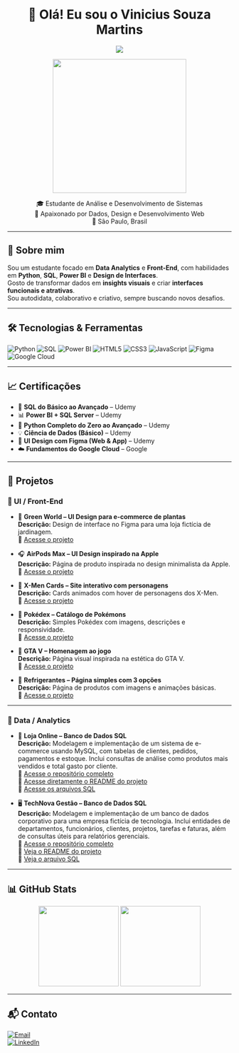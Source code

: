 <h1 align="center">👋 Olá! Eu sou o Vinicius Souza Martins</h1>

<p align="center">
  <img src="https://readme-typing-svg.demolab.com/?lines=Estudante+de+Sistemas;Amante+de+Dados,+Design+e+Dev+Web;&center=true&width=400&height=45">
</p>

<p align="center">
  <img src="https://media.giphy.com/media/qgQUggAC3Pfv687qPC/giphy.gif" width="300">
</p>

<p align="center">
  🎓 Estudante de Análise e Desenvolvimento de Sistemas <br>
  🧠 Apaixonado por Dados, Design e Desenvolvimento Web <br>
  📍 São Paulo, Brasil
</p>

---

## 🚀 Sobre mim

Sou um estudante focado em **Data Analytics** e **Front-End**, com habilidades em **Python**, **SQL**, **Power BI** e **Design de Interfaces**.  
Gosto de transformar dados em **insights visuais** e criar **interfaces funcionais e atrativas**.  
Sou autodidata, colaborativo e criativo, sempre buscando novos desafios.

---

## 🛠️ Tecnologias & Ferramentas

![Python](https://img.shields.io/badge/-Python-3776AB?style=flat&logo=python&logoColor=white)
![SQL](https://img.shields.io/badge/-SQL-4479A1?style=flat&logo=mysql&logoColor=white)
![Power BI](https://img.shields.io/badge/-PowerBI-F2C811?style=flat&logo=powerbi&logoColor=black)
![HTML5](https://img.shields.io/badge/-HTML5-E34F26?style=flat&logo=html5&logoColor=white)
![CSS3](https://img.shields.io/badge/-CSS3-1572B6?style=flat&logo=css3&logoColor=white)
![JavaScript](https://img.shields.io/badge/-JavaScript-F7DF1E?style=flat&logo=javascript&logoColor=black)
![Figma](https://img.shields.io/badge/-Figma-F24E1E?style=flat&logo=figma&logoColor=white)
![Google Cloud](https://img.shields.io/badge/-Google%20Cloud-4285F4?style=flat&logo=google-cloud&logoColor=white)

---

## 📈 Certificações

- 📘 **SQL do Básico ao Avançado** – Udemy    
- 📊 **Power BI + SQL Server** – Udemy  
- 🐍 **Python Completo do Zero ao Avançado** – Udemy  
- 💡 **Ciência de Dados (Básico)** – Udemy  
- 🎨 **UI Design com Figma (Web & App)** – Udemy  
- ☁️ **Fundamentos do Google Cloud** – Google

---

## 💼 Projetos

### 🔹 UI / Front-End

- 🌿 **Green World – UI Design para e-commerce de plantas**  
  **Descrição:** Design de interface no Figma para uma loja fictícia de jardinagem.  
  🔗 [Acesse o projeto](https://www.figma.com/proto/SjvPDMhhJT2OWZ2gsb1Rj2/Green-World?node-id=1-12&t=OJid05AfQrycwlrs-1)

- 🎧 **AirPods Max – UI Design inspirado na Apple**  
  **Descrição:** Página de produto inspirada no design minimalista da Apple.  
  🔗 [Acesse o projeto](https://www.figma.com/proto/i3jh9UFBdIBwNWLeHWtyh3/Sem-t%C3%ADtulo?node-id=0-1&t=mwiddwPXbBzPRa9H-1)

- 🧬 **X-Men Cards – Site interativo com personagens**  
  **Descrição:** Cards animados com hover de personagens dos X-Men.  
  🔗 [Acesse o projeto](https://desouzavini.github.io/x-man-cards/)

- 🔴 **Pokédex – Catálogo de Pokémons**  
  **Descrição:** Simples Pokédex com imagens, descrições e responsividade.  
  🔗 [Acesse o projeto](https://desouzavini.github.io/listagem-pokemon/)

- 🚓 **GTA V – Homenagem ao jogo**  
  **Descrição:** Página visual inspirada na estética do GTA V.  
  🔗 [Acesse o projeto](https://desouzavini.github.io/GTA-V/)

- 🍓 **Refrigerantes – Página simples com 3 opções**  
  **Descrição:** Página de produtos com imagens e animações básicas.  
  🔗 [Acesse o projeto](https://desouzavini.github.io/Refri/)

---

### 🔹 Data / Analytics

- 🛒 **Loja Online – Banco de Dados SQL**  
  **Descrição:** Modelagem e implementação de um sistema de e-commerce usando MySQL, com tabelas de clientes, pedidos, pagamentos e estoque. Inclui consultas de análise como produtos mais vendidos e total gasto por cliente.  
  🔗 [Acesse o repositório completo](https://github.com/desouzavini/LojaOnline-SQL)  
  🔗 [Acesse diretamente o README do projeto](https://github.com/desouzavini/LojaOnline-SQL/blob/main/README.md)  
  🔗 [Acesse os arquivos SQL](https://github.com/desouzavini/LojaOnline-SQL/tree/main)  

- 🖥️ **TechNova Gestão – Banco de Dados SQL**  
  **Descrição:** Modelagem e implementação de um banco de dados corporativo para uma empresa fictícia de tecnologia. Inclui entidades de departamentos, funcionários, clientes, projetos, tarefas e faturas, além de consultas úteis para relatórios gerenciais.  
  🔗 [Acesse o repositório completo](https://github.com/DeSouzaVini/TecNova)  
  🔗 [Veja o README do projeto](https://github.com/DeSouzaVini/TecNova/blob/main/README.md)  
  🔗 [Veja o arquivo SQL](https://github.com/DeSouzaVini/TecNova/blob/main/TechNova.sql)  

---

## 📊 GitHub Stats

<p align="center">
  <img height="180em" src="https://github-readme-stats.vercel.app/api/top-langs/?username=desouzavini&layout=compact&theme=radical"/>
  <img height="180em" src="https://github-readme-stats.vercel.app/api?username=desouzavini&show_icons=true&theme=radical" />
</p>

---

## 📬 Contato

[![Email](https://img.shields.io/badge/-Email-D14836?style=flat&logo=gmail&logoColor=white)](mailto:vmartins.s.m@hotmail.com)  
[![LinkedIn](https://img.shields.io/badge/-LinkedIn-0077B5?style=flat&logo=linkedin&logoColor=white)](https://www.linkedin.com/in/vinicius-souza-martins-972567191)
